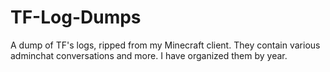 # TF-Log-Dumps
A dump of TF's logs, ripped from my Minecraft client. They contain various adminchat conversations and more. I have organized them by year.

